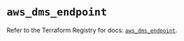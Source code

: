 # `aws_dms_endpoint`

Refer to the Terraform Registry for docs: [`aws_dms_endpoint`](https://registry.terraform.io/providers/hashicorp/aws/6.4.0/docs/resources/dms_endpoint).
